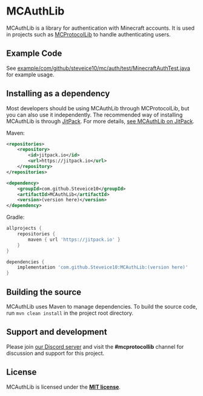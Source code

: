 # MCAuthLib
MCAuthLib is a library for authentication with Minecraft accounts. It is used in projects such as [MCProtocolLib](https://github.com/GeyserMC/MCProtocolLib) to handle authenticating users.

## Example Code
See [example/com/github/steveice10/mc/auth/test/MinecraftAuthTest.java](https://github.com/GeyserMC/MCAuthLib/blob/master/example/com/github/steveice10/mc/auth/test/MinecraftAuthTest.java) for example usage.

## Installing as a dependency
Most developers should be using MCAuthLib through MCProtocolLib, but you can also use it independently. The recommended way of installing MCAuthLib is through [JitPack](https://jitpack.io). For more details, [see MCAuthLib on JitPack](https://jitpack.io/#Steveice10/MCAuthLib).

Maven:
```xml
<repositories>
    <repository>
        <id>jitpack.io</id>
        <url>https://jitpack.io</url>
    </repository>
</repositories>

<dependency>
    <groupId>com.github.Steveice10</groupId>
    <artifactId>MCAuthLib</artifactId>
    <version>(version here)</version>
</dependency>
```

Gradle:
```groovy
allprojects {
    repositories {
        maven { url 'https://jitpack.io' }
    }
}

dependencies {
    implementation 'com.github.Steveice10:MCAuthLib:(version here)'
}
```

## Building the source
MCAuthLib uses Maven to manage dependencies. To build the source code, run `mvn clean install` in the project root directory.

## Support and development
Please join [our Discord server](https://discord.gg/geysermc) and visit the **#mcprotocollib** channel for discussion and support for this project.

## License
MCAuthLib is licensed under the **[MIT license](http://www.opensource.org/licenses/mit-license.html)**.
